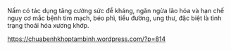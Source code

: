 Nấm có tác dụng tăng cường sức đề kháng, ngăn ngừa lão hóa và hạn chế nguy cơ mắc bệnh tim mạch, béo phì, tiểu đường, ung thư, đặc biệt là tình trạng thoái hóa xương khớp. 



https://chuabenhkhoptambinh.wordpress.com/?p=814
